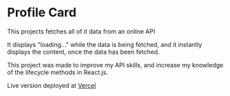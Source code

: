 # Profile Card

This projects fetches all of it data from an online API

It displays "loading..." while the data is being fetched, and it instantly displays the content, once the data has been fetched.

This project was made to improve my API skills, and increase my knowledge of the lifecycle methods in React.js.

Live version deployed at [Vercel](https://react-profile-card.vercel.app/)
